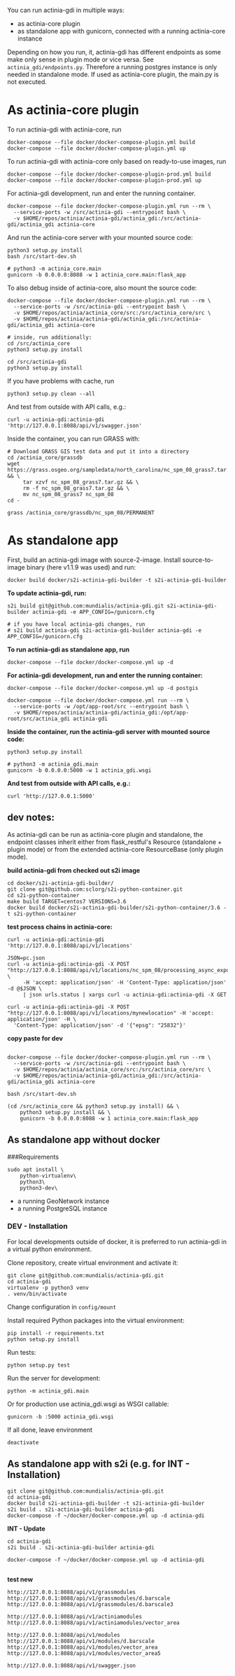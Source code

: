 You can run actinia-gdi in multiple ways:

* as actinia-core plugin
* as standalone app with gunicorn, connected with a running actinia-core instance

Depending on how you run, it, actinia-gdi has different endpoints as some make only sense in plugin mode or vice versa. See `actinia_gdi/endpoints.py`. Therefore a running postgres instance is only needed in standalone mode. If used as actinia-core plugin, the main.py is not executed.


# As actinia-core plugin

To run actinia-gdi with actinia-core, run
```
docker-compose --file docker/docker-compose-plugin.yml build
docker-compose --file docker/docker-compose-plugin.yml up
```

To run actinia-gdi with actinia-core only based on ready-to-use images, run
```
docker-compose --file docker/docker-compose-plugin-prod.yml build
docker-compose --file docker/docker-compose-plugin-prod.yml up
```

For actinia-gdi development, run and enter the running container.
```
docker-compose --file docker/docker-compose-plugin.yml run --rm \
  --service-ports -w /src/actinia-gdi --entrypoint bash \
  -v $HOME/repos/actinia/actinia-gdi/actinia_gdi:/src/actinia-gdi/actinia_gdi actinia-core
```

And run the actinia-core server with your mounted source code:
```
python3 setup.py install
bash /src/start-dev.sh

# python3 -m actinia_core.main
gunicorn -b 0.0.0.0:8088 -w 1 actinia_core.main:flask_app
```


To also debug inside of actinia-core, also mount the source code:
```
docker-compose --file docker/docker-compose-plugin.yml run --rm \
  --service-ports -w /src/actinia-gdi --entrypoint bash \
  -v $HOME/repos/actinia/actinia_core/src:/src/actinia_core/src \
  -v $HOME/repos/actinia/actinia-gdi/actinia_gdi:/src/actinia-gdi/actinia_gdi actinia-core

# inside, run additionally:
cd /src/actinia_core
python3 setup.py install

cd /src/actinia-gdi
python3 setup.py install

```

If you have problems with cache, run
```
python3 setup.py clean --all
```

And test from outside with API calls, e.g.:
```
curl -u actinia-gdi:actinia-gdi 'http://127.0.0.1:8088/api/v1/swagger.json'
```
Inside the container, you can run GRASS with:
```
# Download GRASS GIS test data and put it into a directory
cd /actinia_core/grassdb
wget https://grass.osgeo.org/sampledata/north_carolina/nc_spm_08_grass7.tar.gz && \
     tar xzvf nc_spm_08_grass7.tar.gz && \
     rm -f nc_spm_08_grass7.tar.gz && \
     mv nc_spm_08_grass7 nc_spm_08
cd -

grass /actinia_core/grassdb/nc_spm_08/PERMANENT
```







# As standalone app

First, build an actinia-gdi image with source-2-image. Install source-to-image binary (here v1.1.9 was used) and run:
```
docker build docker/s2i-actinia-gdi-builder -t s2i-actinia-gdi-builder
```
__To update actinia-gdi, run:__
```
s2i build git@github.com:mundialis/actinia-gdi.git s2i-actinia-gdi-builder actinia-gdi -e APP_CONFIG=/gunicorn.cfg

# if you have local actinia-gdi changes, run
# s2i build actinia-gdi s2i-actinia-gdi-builder actinia-gdi -e APP_CONFIG=/gunicorn.cfg

```
__To run actinia-gdi as standalone app, run__
```
docker-compose --file docker/docker-compose.yml up -d
```

__For actinia-gdi development, run and enter the running container:__
```
docker-compose --file docker/docker-compose.yml up -d postgis

docker-compose --file docker/docker-compose.yml run --rm \
  --service-ports -w /opt/app-root/src --entrypoint bash \
  -v $HOME/repos/actinia/actinia-gdi/actinia_gdi:/opt/app-root/src/actinia_gdi actinia-gdi
```

__Inside the container, run the actinia-gdi server with mounted source code:__
```
python3 setup.py install

# python3 -m actinia_gdi.main
gunicorn -b 0.0.0.0:5000 -w 1 actinia_gdi.wsgi
```

__And test from outside with API calls, e.g.:__
```
curl 'http://127.0.0.1:5000'
```


## dev notes:

As actinia-gdi can be run as actinia-core plugin and standalone, the endpoint
classes inherit either from flask_restful's Resource (standalone + plugin mode) or from the extended actinia-core ResourceBase (only plugin mode).

__build actinia-gdi from checked out s2i image__
```
cd docker/s2i-actinia-gdi-builder/
git clone git@github.com:sclorg/s2i-python-container.git
cd s2i-python-container
make build TARGET=centos7 VERSIONS=3.6
docker build docker/s2i-actinia-gdi-builder/s2i-python-container/3.6 -t s2i-python-container
```


__test process chains in actinia-core:__
```
curl -u actinia-gdi:actinia-gdi 'http://127.0.0.1:8088/api/v1/locations'

JSON=pc.json
curl -u actinia-gdi:actinia-gdi -X POST "http://127.0.0.1:8088/api/v1/locations/nc_spm_08/processing_async_export" \
     -H 'accept: application/json' -H 'Content-Type: application/json' -d @$JSON \
     | json urls.status | xargs curl -u actinia-gdi:actinia-gdi -X GET

curl -u actinia-gdi:actinia-gdi -X POST "http://127.0.0.1:8088/api/v1/locations/mynewlocation" -H 'accept: application/json' -H \
  'Content-Type: application/json' -d '{"epsg": "25832"}'
```

__copy paste for dev__
```

docker-compose --file docker/docker-compose-plugin.yml run --rm \
  --service-ports -w /src/actinia-gdi --entrypoint bash \
  -v $HOME/repos/actinia/actinia_core/src:/src/actinia_core/src \
  -v $HOME/repos/actinia/actinia-gdi/actinia_gdi:/src/actinia-gdi/actinia_gdi actinia-core

bash /src/start-dev.sh

(cd /src/actinia_core && python3 setup.py install) && \
    python3 setup.py install && \
    gunicorn -b 0.0.0.0:8088 -w 1 actinia_core.main:flask_app

```



## As standalone app without docker

###Requirements
```
sudo apt install \
    python-virtualenv\
    python3\
    python3-dev\
```
* a running GeoNetwork instance
* a running PostgreSQL instance

### DEV - Installation
For local developments outside of docker, it is preferred to run actinia-gdi in a virtual python environment.

Clone repository, create virtual environment and activate it:
```
git clone git@github.com:mundialis/actinia-gdi.git
cd actinia-gdi
virtualenv -p python3 venv
. venv/bin/activate
```

Change configuration in ```config/mount```

Install required Python packages into the virtual environment:
```
pip install -r requirements.txt
python setup.py install
```
Run tests:
```
python setup.py test
```

Run the server for development:
```
python -m actinia_gdi.main
```

Or for production use actinia_gdi.wsgi as WSGI callable:
```
gunicorn -b :5000 actinia_gdi.wsgi
```

If all done, leave environment
```
deactivate
```

## As standalone app with s2i (e.g. for INT - Installation)

```
git clone git@github.com:mundialis/actinia-gdi.git
cd actinia-gdi
docker build s2i-actinia-gdi-builder -t s2i-actinia-gdi-builder
s2i build . s2i-actinia-gdi-builder actinia-gdi
docker-compose -f ~/docker/docker-compose.yml up -d actinia-gdi
```

__INT - Update__

```
cd actinia-gdi
s2i build . s2i-actinia-gdi-builder actinia-gdi

docker-compose -f ~/docker/docker-compose.yml up -d actinia-gdi
```


##

__test new__
```
http://127.0.0.1:8088/api/v1/grassmodules
http://127.0.0.1:8088/api/v1/grassmodules/d.barscale
http://127.0.0.1:8088/api/v1/grassmodules/d.barscale3

http://127.0.0.1:8088/api/v1/actiniamodules
http://127.0.0.1:8088/api/v1/actiniamodules/vector_area

http://127.0.0.1:8088/api/v1/modules
http://127.0.0.1:8088/api/v1/modules/d.barscale
http://127.0.0.1:8088/api/v1/modules/vector_area
http://127.0.0.1:8088/api/v1/modules/vector_area5

http://127.0.0.1:8088/api/v1/swagger.json

```
